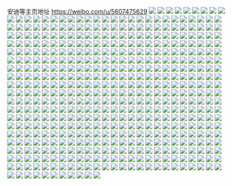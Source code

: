 安迪等主页地址 https://weibo.com/u/5607475629 
![](https://wx4.sinaimg.cn/mw2000/0067uozjgy1h81ffljjszj31o0280u0y.jpg) 
![](https://wx4.sinaimg.cn/mw2000/0067uozjgy1h81ffu89obj31o0280kjm.jpg) 
![](https://wx4.sinaimg.cn/mw2000/0067uozjgy1h81fhkomurj31o0280u0x.jpg) 
![](https://wx4.sinaimg.cn/mw2000/0067uozjgy1h80athyjvpj31o0280kjl.jpg) 
![](https://wx4.sinaimg.cn/mw2000/0067uozjgy1h80atatyu5j31qm1azhdt.jpg) 
![](https://wx4.sinaimg.cn/mw2000/0067uozjly1h7zoxd00t9j30u0140guh.jpg) 
![](https://wx4.sinaimg.cn/mw2000/0067uozjly1h7zoxcc0ssj30u0140wnr.jpg) 
![](https://wx4.sinaimg.cn/mw2000/0067uozjgy1h7y3lvgth1j31o0280u0x.jpg) 
![](https://wx4.sinaimg.cn/mw2000/0067uozjgy1h7y3lxw1u3j32c0340u0x.jpg) 
![](https://wx4.sinaimg.cn/mw2000/0067uozjgy1h7vl5qtuh4j30u0140q97.jpg) 
![](https://wx4.sinaimg.cn/mw2000/0067uozjgy1h7vl5r4ct1j30u0140wiq.jpg) 
![](https://wx4.sinaimg.cn/mw2000/0067uozjgy1h7vl5qfjqmj30u0140qa9.jpg) 
![](https://wx4.sinaimg.cn/mw2000/0067uozjgy1h7vl5rl56jj30u0140tnh.jpg) 
![](https://wx4.sinaimg.cn/mw2000/0067uozjgy1h7vl5rz5lcj30u019043v.jpg) 
![](https://wx4.sinaimg.cn/mw2000/0067uozjgy1h7vl5sbpr2j30u0140q9j.jpg) 
![](https://wx4.sinaimg.cn/mw2000/0067uozjgy1h7uiscfddzj323f35rx6p.jpg) 
![](https://wx4.sinaimg.cn/mw2000/0067uozjgy1h7uisa6ye3j336c248u0y.jpg) 
![](https://wx4.sinaimg.cn/mw2000/0067uozjgy1h7tcb8hcn6j316o1kxu03.jpg) 
![](https://wx4.sinaimg.cn/mw2000/0067uozjgy1h7tcb9rarfj316g1kw7vy.jpg) 
![](https://wx4.sinaimg.cn/mw2000/0067uozjgy1h75oq8o9uuj32c0340qv6.jpg) 
![](https://wx4.sinaimg.cn/mw2000/0067uozjly1h6voiy9uvzj31o02807wi.jpg) 
![](https://wx4.sinaimg.cn/mw2000/0067uozjly1h6voiz72cvj31r02c0hdt.jpg) 
![](https://wx4.sinaimg.cn/mw2000/0067uozjgy1h6foatgpnfj31400u0tgb.jpg) 
![](https://wx4.sinaimg.cn/mw2000/0067uozjgy1h6foaqzcg5j30u0140ah1.jpg) 
![](https://wx4.sinaimg.cn/mw2000/0067uozjgy1h6foasnj41j31400u0djo.jpg) 
![](https://wx4.sinaimg.cn/mw2000/0067uozjgy1h6foayhpk1j30u0140agw.jpg) 
![](https://wx4.sinaimg.cn/mw2000/0067uozjgy1h6foas70iij31400u0dtr.jpg) 
![](https://wx4.sinaimg.cn/mw2000/0067uozjgy1h6foau3a5qj31400u0k0l.jpg) 
![](https://wx4.sinaimg.cn/mw2000/0067uozjgy1h6foauqcgwj30u0140tby.jpg) 
![](https://wx4.sinaimg.cn/mw2000/0067uozjgy1h6foavcvrpj30u0145dlm.jpg) 
![](https://wx4.sinaimg.cn/mw2000/0067uozjgy1h6c9eak05pj33402c0u0x.jpg) 
![](https://wx4.sinaimg.cn/mw2000/0067uozjgy1h6c9ee7bbdj32b53404qp.jpg) 
![](https://wx4.sinaimg.cn/mw2000/0067uozjgy1h66camvghyj32c033z1kz.jpg) 
![](https://wx4.sinaimg.cn/mw2000/0067uozjgy1h5x5uysygij31o0280kjl.jpg) 
![](https://wx4.sinaimg.cn/mw2000/0067uozjgy1h5wb8lygsyj32c0340kjl.jpg) 
![](https://wx4.sinaimg.cn/mw2000/0067uozjgy1h5wb8kxdmlj33402c01ky.jpg) 
![](https://wx4.sinaimg.cn/mw2000/0067uozjgy1h5n02as3oij31o02801ky.jpg) 
![](https://wx4.sinaimg.cn/mw2000/0067uozjgy1h5n04rrq1jj32yo280x6r.jpg) 
![](https://wx4.sinaimg.cn/mw2000/0067uozjgy1h5n02cml6dj31o0280x6p.jpg) 
![](https://wx4.sinaimg.cn/mw2000/0067uozjgy1h5n02f1xszj33402c0hdv.jpg) 
![](https://wx4.sinaimg.cn/mw2000/0067uozjgy1h4drq7wdedj30zg1bagrv.jpg) 
![](https://wx4.sinaimg.cn/mw2000/0067uozjgy1h4drqcg6qvj31o0280x6p.jpg) 
![](https://wx4.sinaimg.cn/mw2000/0067uozjgy1h4drq726ahj32c0340kjl.jpg) 
![](https://wx4.sinaimg.cn/mw2000/0067uozjgy1h45n8xw5j7j31mf280u0x.jpg) 
![](https://wx4.sinaimg.cn/mw2000/0067uozjgy1h45n8uy1cfj32c033ynpf.jpg) 
![](https://wx4.sinaimg.cn/mw2000/0067uozjgy1h3luelreqij316n1kwb29.jpg) 
![](https://wx4.sinaimg.cn/mw2000/0067uozjgy1h3g913vzxtj31kw16oki1.jpg) 
![](https://wx4.sinaimg.cn/mw2000/0067uozjgy1h3g91523zbj316o1kw4qp.jpg) 
![](https://wx4.sinaimg.cn/mw2000/0067uozjgy1h30tuqm7t2j30sg1kdx5b.jpg) 
![](https://wx4.sinaimg.cn/mw2000/0067uozjgy1h30tv35nplj32c0340e83.jpg) 
![](https://wx4.sinaimg.cn/mw2000/0067uozjgy1h2z0znrpj3j33402c0npd.jpg) 
![](https://wx4.sinaimg.cn/mw2000/0067uozjgy1h2z0zkqtwjj33402c0kjl.jpg) 
![](https://wx4.sinaimg.cn/mw2000/0067uozjgy1h2xn0wezccj32c033yb2b.jpg) 
![](https://wx4.sinaimg.cn/mw2000/0067uozjgy1h2xn1xmiy2j31kw17dqv5.jpg) 
![](https://wx4.sinaimg.cn/mw2000/0067uozjgy1h2xn1lz959j32802yo4qr.jpg) 
![](https://wx4.sinaimg.cn/mw2000/0067uozjgy1h2wgimg4z4j33402cxhdu.jpg) 
![](https://wx4.sinaimg.cn/mw2000/0067uozjgy1h2wgijppxaj33402c01ky.jpg) 
![](https://wx4.sinaimg.cn/mw2000/0067uozjgy1h2wgiocy3mj32c02wu4qr.jpg) 
![](https://wx4.sinaimg.cn/mw2000/0067uozjgy1h2vcfti0xyj33402c07wi.jpg) 
![](https://wx4.sinaimg.cn/mw2000/0067uozjgy1h2kth48tgyj31531kv7pt.jpg) 
![](https://wx4.sinaimg.cn/mw2000/0067uozjgy1h2krm5emi4j32yo29su0y.jpg) 
![](https://wx4.sinaimg.cn/mw2000/0067uozjgy1h2krm16dqfj33402c0npe.jpg) 
![](https://wx4.sinaimg.cn/mw2000/0067uozjly1h1xow9pba3j32802ypx6q.jpg) 
![](https://wx4.sinaimg.cn/mw2000/0067uozjly1h1xowb9ld6j32c0340kjm.jpg) 
![](https://wx4.sinaimg.cn/mw2000/0067uozjly1h1xoweg0caj32802tib2a.jpg) 
![](https://wx4.sinaimg.cn/mw2000/0067uozjgy1h1wphf5ry4j328030rkjn.jpg) 
![](https://wx4.sinaimg.cn/mw2000/0067uozjgy1h1wphk2gzpj32c03404qr.jpg) 
![](https://wx4.sinaimg.cn/mw2000/0067uozjgy1h1wph9qj72j32802yohdv.jpg) 
![](https://wx4.sinaimg.cn/mw2000/0067uozjgy1h1ooxfbtdvj32802yob2b.jpg) 
![](https://wx4.sinaimg.cn/mw2000/0067uozjgy1h1pfhp9zhqj327a2yoe83.jpg) 
![](https://wx4.sinaimg.cn/mw2000/0067uozjgy1h1gvrca5anj32c033zx6p.jpg) 
![](https://wx4.sinaimg.cn/mw2000/0067uozjgy1h1f497vg41j31o02807wi.jpg) 
![](https://wx4.sinaimg.cn/mw2000/0067uozjgy1h1f499yr7vj32802yohdv.jpg) 
![](https://wx4.sinaimg.cn/mw2000/0067uozjgy1h0h51uaqn4j32802ype83.jpg) 
![](https://wx4.sinaimg.cn/mw2000/0067uozjgy1h0h51xherqj32802yonpe.jpg) 
![](https://wx4.sinaimg.cn/mw2000/0067uozjly1gzmj72u38kj326t2you0y.jpg) 
![](https://wx4.sinaimg.cn/mw2000/0067uozjgy1gzh184ohz7j32802yo7wk.jpg) 
![](https://wx4.sinaimg.cn/mw2000/0067uozjgy1gzh18pokd6j32yo1o0u0x.jpg) 
![](https://wx4.sinaimg.cn/mw2000/0067uozjgy1gzh18nli64j32802yob2c.jpg) 
![](https://wx4.sinaimg.cn/mw2000/0067uozjgy1gzdfitz1zvj32802yoqv7.jpg) 
![](https://wx4.sinaimg.cn/mw2000/0067uozjgy1gzdfizw504j32802ypkjm.jpg) 
![](https://wx4.sinaimg.cn/mw2000/0067uozjgy1gzce24zf0nj32c03401kz.jpg) 
![](https://wx4.sinaimg.cn/mw2000/0067uozjgy1gzce2j0swwj32c0340kjl.jpg) 
![](https://wx4.sinaimg.cn/mw2000/0067uozjgy1gzc7e5ous6j32802zf7wj.jpg) 
![](https://wx4.sinaimg.cn/mw2000/0067uozjgy1gza5m7hnn2j32802yoe83.jpg) 
![](https://wx4.sinaimg.cn/mw2000/0067uozjgy1gza5lsk6u9j32802yokjm.jpg) 
![](https://wx4.sinaimg.cn/mw2000/0067uozjgy1gyzqbrn45cj31o0280qv5.jpg) 
![](https://wx4.sinaimg.cn/mw2000/0067uozjgy1gyzqbqhj1tj33402c0e82.jpg) 
![](https://wx4.sinaimg.cn/mw2000/0067uozjgy1gyzqcwj8jxj32c0340kjn.jpg) 
![](https://wx4.sinaimg.cn/mw2000/0067uozjgy1gyzqbp55p2j33402c0u0y.jpg) 
![](https://wx4.sinaimg.cn/mw2000/0067uozjgy1gyzqebl855j32c0340b2a.jpg) 
![](https://wx4.sinaimg.cn/mw2000/0067uozjgy1gyzqe9y0wyj32c0340b2a.jpg) 
![](https://wx4.sinaimg.cn/mw2000/0067uozjgy1gyymvqthk2j31o028bhdt.jpg) 
![](https://wx4.sinaimg.cn/mw2000/0067uozjgy1gyymvs66kzj32c0340u0y.jpg) 
![](https://wx4.sinaimg.cn/mw2000/0067uozjgy1gyqc2xaeqlj32802yo4qr.jpg) 
![](https://wx4.sinaimg.cn/mw2000/0067uozjgy1gyqc2yte9rj32802yo4qr.jpg) 
![](https://wx4.sinaimg.cn/mw2000/0067uozjgy1gyeo9z0w3sj31o02804qq.jpg) 
![](https://wx4.sinaimg.cn/mw2000/0067uozjgy1gyeo9xeeikj31o02804qq.jpg) 
![](https://wx4.sinaimg.cn/mw2000/0067uozjgy1gyeoa0yey8j31o0281b2a.jpg) 
![](https://wx4.sinaimg.cn/mw2000/0067uozjgy1gy14ra1e74j32c0340npd.jpg) 
![](https://wx4.sinaimg.cn/mw2000/0067uozjgy1gxq6co8xsfj33402c07wi.jpg) 
![](https://wx4.sinaimg.cn/mw2000/0067uozjgy1gxq6cqdsk9j32802w7kjn.jpg) 
![](https://wx4.sinaimg.cn/mw2000/0067uozjgy1gxq6cre232j33402c0b2a.jpg) 
![](https://wx4.sinaimg.cn/mw2000/0067uozjgy1gx4mzuvurkj30v90pnq57.jpg) 
![](https://wx4.sinaimg.cn/mw2000/0067uozjgy1gwsnt0dp9gj32802yokjn.jpg) 
![](https://wx4.sinaimg.cn/mw2000/0067uozjgy1gwsnt2tyqnj32803034qs.jpg) 
![](https://wx4.sinaimg.cn/mw2000/0067uozjgy1gwsnt55pcgj32802yokjn.jpg) 
![](https://wx4.sinaimg.cn/mw2000/0067uozjgy1gwrl3usxrcj33402c0b2c.jpg) 
![](https://wx4.sinaimg.cn/mw2000/0067uozjgy1gwrl3wsmquj33402c0x6p.jpg) 
![](https://wx4.sinaimg.cn/mw2000/0067uozjgy1gwrl3rspa6j33402c0e84.jpg) 
![](https://wx4.sinaimg.cn/mw2000/0067uozjgy1gwqias3765j334022okjm.jpg) 
![](https://wx4.sinaimg.cn/mw2000/0067uozjgy1gwqiawtip1j334022ox6p.jpg) 
![](https://wx4.sinaimg.cn/mw2000/0067uozjgy1gwqib1age3j334022ou0x.jpg) 
![](https://wx4.sinaimg.cn/mw2000/0067uozjgy1gwqib7ipumj3216340b2a.jpg) 
![](https://wx4.sinaimg.cn/mw2000/0067uozjgy1gvjp6cy9fuj63402c0kjl02.jpg) 
![](https://wx4.sinaimg.cn/mw2000/0067uozjgy1gvjllo60r9j61o0287qv502.jpg) 
![](https://wx4.sinaimg.cn/mw2000/0067uozjgy1gvjllpjiajj60xc230njz02.jpg) 
![](https://wx4.sinaimg.cn/mw2000/0067uozjgy1gvjllqyc7kj61o0280npd02.jpg) 
![](https://wx4.sinaimg.cn/mw2000/0067uozjgy1gvjlls1q4fj61o02807wh02.jpg) 
![](https://wx4.sinaimg.cn/mw2000/0067uozjly1gvinw5y3inj62c034ee8302.jpg) 
![](https://wx4.sinaimg.cn/mw2000/0067uozjly1gvinw3dieoj62c0340kjn02.jpg) 
![](https://wx4.sinaimg.cn/mw2000/0067uozjly1gvinw92kvjj62aw340b2b02.jpg) 
![](https://wx4.sinaimg.cn/mw2000/0067uozjgy1gv52evxqcrj63402c0kjl02.jpg) 
![](https://wx4.sinaimg.cn/mw2000/0067uozjly1gv2d738ripj63402c0b2c02.jpg) 
![](https://wx4.sinaimg.cn/mw2000/0067uozjly1gv2d6uv4mqj61s02dcnpd02.jpg) 
![](https://wx4.sinaimg.cn/mw2000/0067uozjly1gv1bqkdrm0j63402c0b2a02.jpg) 
![](https://wx4.sinaimg.cn/mw2000/0067uozjly1gv1bqggkjpj63402c0qv502.jpg) 
![](https://wx4.sinaimg.cn/mw2000/0067uozjgy1gul34l4luqj62qn2801kz02.jpg) 
![](https://wx4.sinaimg.cn/mw2000/0067uozjgy1gul34p6t9bj63402c01kz02.jpg) 
![](https://wx4.sinaimg.cn/mw2000/0067uozjgy1gul34ibrmej62802you0z02.jpg) 
![](https://wx4.sinaimg.cn/mw2000/0067uozjgy1gul34rgz4pj63402c0npd02.jpg) 
![](https://wx4.sinaimg.cn/mw2000/0067uozjgy1gul34urn3rj62802yox6r02.jpg) 
![](https://wx4.sinaimg.cn/mw2000/0067uozjgy1gul34wquo9j63402c01ky02.jpg) 
![](https://wx4.sinaimg.cn/mw2000/0067uozjgy1gtc730ch4dj32802yohdv.jpg) 
![](https://wx4.sinaimg.cn/mw2000/0067uozjgy1gt8fq42b1yj30yi22okjl.jpg) 
![](https://wx4.sinaimg.cn/mw2000/0067uozjgy1gt8fq89k4tj30yi22okhu.jpg) 
![](https://wx4.sinaimg.cn/mw2000/0067uozjly1gsecl82qy9j32yo2804qr.jpg) 
![](https://wx4.sinaimg.cn/mw2000/0067uozjly1gseclanerkj33402c0qsl.jpg) 
![](https://wx4.sinaimg.cn/mw2000/0067uozjly1gsecljmpv6j32802yox6r.jpg) 
![](https://wx4.sinaimg.cn/mw2000/0067uozjly1gseclqm2nyj32yo29cqv7.jpg) 
![](https://wx4.sinaimg.cn/mw2000/0067uozjly1gsd97alhgij32802yox6q.jpg) 
![](https://wx4.sinaimg.cn/mw2000/0067uozjly1gsd97lh3kuj32802yox6q.jpg) 
![](https://wx4.sinaimg.cn/mw2000/0067uozjly1gsd975x549j32802yokjm.jpg) 
![](https://wx4.sinaimg.cn/mw2000/0067uozjly1gsd97xkym5j33402c0hdu.jpg) 
![](https://wx4.sinaimg.cn/mw2000/0067uozjly1gsd983kqgpj30dw0e3mx1.jpg) 
![](https://wx4.sinaimg.cn/mw2000/0067uozjly1gsd9825vw3j33402c0kjm.jpg) 
![](https://wx4.sinaimg.cn/mw2000/0067uozjly1gscyo7ohf4j32c0340hdv.jpg) 
![](https://wx4.sinaimg.cn/mw2000/0067uozjly1gscyob7us6j32c0340hdt.jpg) 
![](https://wx4.sinaimg.cn/mw2000/0067uozjly1gscyod4fxij30ty1407ch.jpg) 
![](https://wx4.sinaimg.cn/mw2000/0067uozjly1gsc2g4n654j32yo28kqv7.jpg) 
![](https://wx4.sinaimg.cn/mw2000/0067uozjly1gsc2fitf0jj32c02kc4qr.jpg) 
![](https://wx4.sinaimg.cn/mw2000/0067uozjly1gsc2f2taaoj33402c0npf.jpg) 
![](https://wx4.sinaimg.cn/mw2000/0067uozjly1gsc2gwdxn2j32yo280u0z.jpg) 
![](https://wx4.sinaimg.cn/mw2000/0067uozjgy1gs3qjdmkcij33402c0e81.jpg) 
![](https://wx4.sinaimg.cn/mw2000/0067uozjgy1gs3qj4lbbkj32802yohdu.jpg) 
![](https://wx4.sinaimg.cn/mw2000/0067uozjgy1gs3qjigvmtj33402c0k8e.jpg) 
![](https://wx4.sinaimg.cn/mw2000/0067uozjgy1grx2sxqw6vj32yo280qv6.jpg) 
![](https://wx4.sinaimg.cn/mw2000/0067uozjgy1grnoul1x83j32c03401ky.jpg) 
![](https://wx4.sinaimg.cn/mw2000/0067uozjgy1grnoui8vtaj33402c0hdt.jpg) 
![](https://wx4.sinaimg.cn/mw2000/0067uozjgy1gr7k4u6pz0j33402c0e83.jpg) 
![](https://wx4.sinaimg.cn/mw2000/0067uozjly1gr0rlqwjl2j3280326hdv.jpg) 
![](https://wx4.sinaimg.cn/mw2000/0067uozjly1gr0rm3qrw6j32803061l0.jpg) 
![](https://wx4.sinaimg.cn/mw2000/0067uozjly1gr0rm8s6qsj33402c07wh.jpg) 
![](https://wx4.sinaimg.cn/mw2000/0067uozjly1gr0rkzo8qjj33402c07wh.jpg) 
![](https://wx4.sinaimg.cn/mw2000/0067uozjly1gr0rmiuo5tj33402eunpf.jpg) 
![](https://wx4.sinaimg.cn/mw2000/0067uozjly1gr0rmqvjtkj633z29jnpe02.jpg) 
![](https://wx4.sinaimg.cn/mw2000/0067uozjly1gqyhavlfggj32802yox6q.jpg) 
![](https://wx4.sinaimg.cn/mw2000/0067uozjly1gqyhb67xm2j32802yokjn.jpg) 
![](https://wx4.sinaimg.cn/mw2000/0067uozjly1gqyhbfq9l9j32802zm7wj.jpg) 
![](https://wx4.sinaimg.cn/mw2000/0067uozjgy1gqb7uq5pcoj33402c04qp.jpg) 
![](https://wx4.sinaimg.cn/mw2000/0067uozjgy1gqb7usfx9gj33402c04qp.jpg) 
![](https://wx4.sinaimg.cn/mw2000/0067uozjgy1gqb7uuxz4hj33402c0x6p.jpg) 
![](https://wx4.sinaimg.cn/mw2000/0067uozjgy1gqb7v0powtj33402c07wi.jpg) 
![](https://wx4.sinaimg.cn/mw2000/0067uozjgy1gqb7uxznirj32802yonpe.jpg) 
![](https://wx4.sinaimg.cn/mw2000/0067uozjgy1gqb7v4aadaj33402c0e81.jpg) 
![](https://wx4.sinaimg.cn/mw2000/0067uozjgy1gqacg2045cj32802yob2b.jpg) 
![](https://wx4.sinaimg.cn/mw2000/0067uozjgy1gqacg5lt6ej32802yoqv6.jpg) 
![](https://wx4.sinaimg.cn/mw2000/0067uozjly1gq6o9sbsh3j30u013a1kx.jpg) 
![](https://wx4.sinaimg.cn/mw2000/0067uozjly1gq6j5l5v73j30u0145wrb.jpg) 
![](https://wx4.sinaimg.cn/mw2000/0067uozjly1gq6j5ks4g3j31400u0an2.jpg) 
![](https://wx4.sinaimg.cn/mw2000/0067uozjgy1gq4a3jdhy2j32c0340npf.jpg) 
![](https://wx4.sinaimg.cn/mw2000/0067uozjgy1gq4a3bouaaj334022ob2a.jpg) 
![](https://wx4.sinaimg.cn/mw2000/0067uozjgy1gq4a3f21p9j334022oqv6.jpg) 
![](https://wx4.sinaimg.cn/mw2000/0067uozjgy1gq4a3qu11bj32af3401kz.jpg) 
![](https://wx4.sinaimg.cn/mw2000/0067uozjgy1gpv40rlfnxj33402c0u0x.jpg) 
![](https://wx4.sinaimg.cn/mw2000/0067uozjgy1gpf0ktsfz5j32bk3401kz.jpg) 
![](https://wx4.sinaimg.cn/mw2000/0067uozjly1gp6x5ske0oj33402c0kjn.jpg) 
![](https://wx4.sinaimg.cn/mw2000/0067uozjgy1gp14k8caw8j32c0340e84.jpg) 
![](https://wx4.sinaimg.cn/mw2000/0067uozjgy1gp14kyutzxj33402c0npd.jpg) 
![](https://wx4.sinaimg.cn/mw2000/0067uozjgy1gp14kalc35j30u01hc7ey.jpg) 
![](https://wx4.sinaimg.cn/mw2000/0067uozjgy1gp14kqlkohj32c03401l0.jpg) 
![](https://wx4.sinaimg.cn/mw2000/0067uozjgy1gp01fr2mpwj31o0280u0x.jpg) 
![](https://wx4.sinaimg.cn/mw2000/0067uozjgy1gp01fcu2u2j33402c01kx.jpg) 
![](https://wx4.sinaimg.cn/mw2000/0067uozjgy1gp01gdup25j32802you0z.jpg) 
![](https://wx4.sinaimg.cn/mw2000/0067uozjgy1gp01gwnykcj32801o0qv7.jpg) 
![](https://wx4.sinaimg.cn/mw2000/0067uozjgy1gp01i3cmgij33402c0azm.jpg) 
![](https://wx4.sinaimg.cn/mw2000/0067uozjgy1gp01hut0i4j32bq340qv7.jpg) 
![](https://wx4.sinaimg.cn/mw2000/0067uozjgy1gojldqpvynj32ds1sce81.jpg) 
![](https://wx4.sinaimg.cn/mw2000/0067uozjly1go16ih656yj31o028fb2b.jpg) 
![](https://wx4.sinaimg.cn/mw2000/0067uozjly1go16i8zmgjj31o028bu0y.jpg) 
![](https://wx4.sinaimg.cn/mw2000/0067uozjgy1gnyzlrpzfmj31o0280e82.jpg) 
![](https://wx4.sinaimg.cn/mw2000/0067uozjgy1gnyzlpud1hj32qv2c0qv5.jpg) 
![](https://wx4.sinaimg.cn/mw2000/0067uozjgy1gnyzlti0bgj31o0280hdu.jpg) 
![](https://wx4.sinaimg.cn/mw2000/0067uozjly1gnxwf7q1e0j33402c07wi.jpg) 
![](https://wx4.sinaimg.cn/mw2000/0067uozjly1gnxwf4bn82j33402c0npf.jpg) 
![](https://wx4.sinaimg.cn/mw2000/0067uozjly1gnxwf9kb1fj31401hk1kx.jpg) 
![](https://wx4.sinaimg.cn/mw2000/0067uozjly1gnxwf0aic4j32801o0qv6.jpg) 
![](https://wx4.sinaimg.cn/mw2000/0067uozjly1gncvoqenmyj31o026ynpe.jpg) 
![](https://wx4.sinaimg.cn/mw2000/0067uozjly1gncvowm8nlj31o02807wi.jpg) 
![](https://wx4.sinaimg.cn/mw2000/0067uozjly1gncvoz815wj33402c0b29.jpg) 
![](https://wx4.sinaimg.cn/mw2000/0067uozjly1gncvp1nbcsj33402c0e5t.jpg) 
![](https://wx4.sinaimg.cn/mw2000/0067uozjly1gncvp4ql70j33402c07wh.jpg) 
![](https://wx4.sinaimg.cn/mw2000/0067uozjly1gncvokxrnrj31o0280npe.jpg) 
![](https://wx4.sinaimg.cn/mw2000/0067uozjgy1gn1maokx02j31o0280kjl.jpg) 
![](https://wx4.sinaimg.cn/mw2000/0067uozjgy1gn1maoy97kj30ku0ktjt7.jpg) 
![](https://wx4.sinaimg.cn/mw2000/0067uozjgy1gn1mamv288j31o0280b2a.jpg) 
![](https://wx4.sinaimg.cn/mw2000/0067uozjly1gms19zicawj322o3404qr.jpg) 
![](https://wx4.sinaimg.cn/mw2000/0067uozjly1gms19ah1jxj322o340u0y.jpg) 
![](https://wx4.sinaimg.cn/mw2000/0067uozjly1gms1ajrfeej334022oe83.jpg) 
![](https://wx4.sinaimg.cn/mw2000/0067uozjly1gms1b0ozg4j322o340kjm.jpg) 
![](https://wx4.sinaimg.cn/mw2000/0067uozjly1gms1bhjqwej322o34ku0y.jpg) 
![](https://wx4.sinaimg.cn/mw2000/0067uozjly1gms1bqtdqnj334022ob2a.jpg) 
![](https://wx4.sinaimg.cn/mw2000/0067uozjly1gmhxqy7jzqj32y127jx6q.jpg) 
![](https://wx4.sinaimg.cn/mw2000/0067uozjly1gmhxqwmsndj30j60j6abr.jpg) 
![](https://wx4.sinaimg.cn/mw2000/0067uozjgy1gm8ehdivwaj31o02811ky.jpg) 
![](https://wx4.sinaimg.cn/mw2000/0067uozjly1glzexj21imj31o02807wi.jpg) 
![](https://wx4.sinaimg.cn/mw2000/0067uozjly1glzexpwga1j31o02871kz.jpg) 
![](https://wx4.sinaimg.cn/mw2000/0067uozjly1gluc4lgpl5j33402c0hdt.jpg) 
![](https://wx4.sinaimg.cn/mw2000/0067uozjly1gluc8ufmppj32c0340e81.jpg) 
![](https://wx4.sinaimg.cn/mw2000/0067uozjly1gluc8ne18pj33402c0tr0.jpg) 
![](https://wx4.sinaimg.cn/mw2000/0067uozjgy1gkxat1au2dj32801o0e81.jpg) 
![](https://wx4.sinaimg.cn/mw2000/0067uozjgy1gkxb8z4ykfj32c0340u0y.jpg) 
![](https://wx4.sinaimg.cn/mw2000/0067uozjly1gkpy75wygnj31411hcwpq.jpg) 
![](https://wx4.sinaimg.cn/mw2000/0067uozjly1gkpy789z6xj32c0340kjl.jpg) 
![](https://wx4.sinaimg.cn/mw2000/0067uozjly1gkpy74kv8ej33402c01kx.jpg) 
![](https://wx4.sinaimg.cn/mw2000/0067uozjly1gkpy7bouhkj32801o04qq.jpg) 
![](https://wx4.sinaimg.cn/mw2000/0067uozjly1gkpy7fieyej32c02my4qr.jpg) 
![](https://wx4.sinaimg.cn/mw2000/0067uozjly1gkpy7o684uj32c03464qr.jpg) 
![](https://wx4.sinaimg.cn/mw2000/0067uozjly1gkpy7jlyjqj33402c0u0x.jpg) 
![](https://wx4.sinaimg.cn/mw2000/0067uozjgy1gko1264w52j32801lehdt.jpg) 
![](https://wx4.sinaimg.cn/mw2000/0067uozjgy1gko127ir2lj32c034e1kz.jpg) 
![](https://wx4.sinaimg.cn/mw2000/0067uozjly1gkhstd8h9jj33402c04qp.jpg) 
![](https://wx4.sinaimg.cn/mw2000/0067uozjly1gkhstbsoj1j33402gmnpe.jpg) 
![](https://wx4.sinaimg.cn/mw2000/0067uozjly1gkhstfax9kj33402c07wh.jpg) 
![](https://wx4.sinaimg.cn/mw2000/0067uozjly1gkhst9w7efj33402c0npe.jpg) 
![](https://wx4.sinaimg.cn/mw2000/0067uozjly1gk8shimgpgj31sc2dynpe.jpg) 
![](https://wx4.sinaimg.cn/mw2000/0067uozjly1gjh0oo87laj31o0288npe.jpg) 
![](https://wx4.sinaimg.cn/mw2000/0067uozjly1gjh0otec8rj31o028gqv6.jpg) 
![](https://wx4.sinaimg.cn/mw2000/0067uozjly1gjcgqaxgwmj31o0280b2a.jpg) 
![](https://wx4.sinaimg.cn/mw2000/0067uozjly1gjcgpzyzoij30rs1jkk6k.jpg) 
![](https://wx4.sinaimg.cn/mw2000/0067uozjly1gj48vpv33lj33402c0npe.jpg) 
![](https://wx4.sinaimg.cn/mw2000/0067uozjly1gj48vr6k68j32801o07wi.jpg) 
![](https://wx4.sinaimg.cn/mw2000/0067uozjly1gj48vtm1muj33402c11l0.jpg) 
![](https://wx4.sinaimg.cn/mw2000/0067uozjly1gip6qekp89j31o0280b2a.jpg) 
![](https://wx4.sinaimg.cn/mw2000/0067uozjly1gip6qb5faej313u0tue81.jpg) 
![](https://wx4.sinaimg.cn/mw2000/0067uozjly1gip6qkp63gj32bj30kqv6.jpg) 
![](https://wx4.sinaimg.cn/mw2000/0067uozjly1gio7m1tkt5j32b5340kjn.jpg) 
![](https://wx4.sinaimg.cn/mw2000/0067uozjly1gio7m4waefj31o0280npe.jpg) 
![](https://wx4.sinaimg.cn/mw2000/0067uozjly1gi95mhim3vj32801os4qq.jpg) 
![](https://wx4.sinaimg.cn/mw2000/0067uozjly1gi3ssegk47j31400u0tfn.jpg) 
![](https://wx4.sinaimg.cn/mw2000/0067uozjly1gi3ssetxrvj31400u0q8u.jpg) 
![](https://wx4.sinaimg.cn/mw2000/0067uozjgy1ghhqubrnjpj31400u0n4p.jpg) 
![](https://wx4.sinaimg.cn/mw2000/0067uozjgy1ghhquc7p92j31400u0k1r.jpg) 
![](https://wx4.sinaimg.cn/mw2000/0067uozjgy1ghduluxgcnj30rs2741kx.jpg) 
![](https://wx4.sinaimg.cn/mw2000/0067uozjgy1ghduk1shoqj30rs1qr1kx.jpg) 
![](https://wx4.sinaimg.cn/mw2000/0067uozjly1ghafztp9fdj31400u0k41.jpg) 
![](https://wx4.sinaimg.cn/mw2000/0067uozjly1ghafzdf0x3j313u0u04as.jpg) 
![](https://wx4.sinaimg.cn/mw2000/0067uozjly1ggxp0pw61hj30u0140k5q.jpg) 
![](https://wx4.sinaimg.cn/mw2000/0067uozjly1ggxp0nm5lfj30u014045i.jpg) 
![](https://wx4.sinaimg.cn/mw2000/0067uozjly1ggxp0s8mtrj31400u0toc.jpg) 
![](https://wx4.sinaimg.cn/mw2000/0067uozjly1ggwg8dmjycj30u0140gul.jpg) 
![](https://wx4.sinaimg.cn/mw2000/0067uozjly1ggwg8d4eaqj30u0140thu.jpg) 
![](https://wx4.sinaimg.cn/mw2000/0067uozjgy1gfzc8dugp4j31o025gu0x.jpg) 
![](https://wx4.sinaimg.cn/mw2000/0067uozjgy1gfyzki2ghyj33402c0u0y.jpg) 
![](https://wx4.sinaimg.cn/mw2000/0067uozjgy1gfyzkje5zxj32tt1ninpe.jpg) 
![](https://wx4.sinaimg.cn/mw2000/0067uozjgy1gfyzkkcl8hj32c02c04qp.jpg) 
![](https://wx4.sinaimg.cn/mw2000/0067uozjgy1gfyzkltn22j32c03401ky.jpg) 
![](https://wx4.sinaimg.cn/mw2000/0067uozjly1gfk3cwi3amj30u0141aj1.jpg) 
![](https://wx4.sinaimg.cn/mw2000/0067uozjly1gfj4u5bw7uj31m723ynpd.jpg) 
![](https://wx4.sinaimg.cn/mw2000/0067uozjly1gfizj0wxvyj30u014dag0.jpg) 
![](https://wx4.sinaimg.cn/mw2000/0067uozjly1gf7jncfndxj32yo2807wk.jpg) 
![](https://wx4.sinaimg.cn/mw2000/0067uozjly1gez5noejtyj31o02807wj.jpg) 
![](https://wx4.sinaimg.cn/mw2000/0067uozjly1gez5nm2bo4j32c034eb2b.jpg) 
![](https://wx4.sinaimg.cn/mw2000/0067uozjly1gez5npbzaoj316o1ku4qp.jpg) 
![](https://wx4.sinaimg.cn/mw2000/0067uozjly1gez5nrjdskj31o0280b2a.jpg) 
![](https://wx4.sinaimg.cn/mw2000/0067uozjly1gey1syl6ugj32801o0hdu.jpg) 
![](https://wx4.sinaimg.cn/mw2000/0067uozjly1genv7szvwzj31o0280kjl.jpg) 
![](https://wx4.sinaimg.cn/mw2000/0067uozjly1geatxniq6sj32aw340hdu.jpg) 
![](https://wx4.sinaimg.cn/mw2000/0067uozjly1geav001fz4j33402c0u0y.jpg) 
![](https://wx4.sinaimg.cn/mw2000/0067uozjgy1ge8prhetfuj31o0280npe.jpg) 
![](https://wx4.sinaimg.cn/mw2000/0067uozjgy1ge8ppmeedtj31o0288kjm.jpg) 
![](https://wx4.sinaimg.cn/mw2000/0067uozjgy1ge8ppprf4cj32c0340hdu.jpg) 
![](https://wx4.sinaimg.cn/mw2000/0067uozjgy1ge8pps9svjj31o02801ky.jpg) 
![](https://wx4.sinaimg.cn/mw2000/0067uozjly1ge3v8btyhgj33402c0qva.jpg) 
![](https://wx4.sinaimg.cn/mw2000/0067uozjly1gdzemdnyy4j33402c0e83.jpg) 
![](https://wx4.sinaimg.cn/mw2000/0067uozjly1gdvw8m7lxxj33402c0qv7.jpg) 
![](https://wx4.sinaimg.cn/mw2000/0067uozjly1gdvw8p3uakj32c0340npf.jpg) 
![](https://wx4.sinaimg.cn/mw2000/0067uozjly1gdmih0fks1j32c0340e83.jpg) 
![](https://wx4.sinaimg.cn/mw2000/0067uozjly1gdmihg5broj32c036uu10.jpg) 
![](https://wx4.sinaimg.cn/mw2000/0067uozjly1gdjo9k4g3nj30u01sx1kx.jpg) 
![](https://wx4.sinaimg.cn/mw2000/0067uozjly1gdjo8ae0boj30u01as7ow.jpg) 
![](https://wx4.sinaimg.cn/mw2000/0067uozjly1gdjojcwyvij30u01sxnm8.jpg) 
![](https://wx4.sinaimg.cn/mw2000/0067uozjly1gdk6hrm1oij30u01sxdxs.jpg) 
![](https://wx4.sinaimg.cn/mw2000/0067uozjly1gdjohg7v83j30u01sxnng.jpg) 
![](https://wx4.sinaimg.cn/mw2000/0067uozjly1gdjojbpg4pj30u01sx7tl.jpg) 
![](https://wx4.sinaimg.cn/mw2000/0067uozjly1gdjokac3wjj30u01sxke0.jpg) 
![](https://wx4.sinaimg.cn/mw2000/0067uozjly1gdfpi1z7fnj32yo2821l0.jpg) 
![](https://wx4.sinaimg.cn/mw2000/0067uozjly1gdfpi355c3j31kn1eb7wh.jpg) 
![](https://wx4.sinaimg.cn/mw2000/0067uozjly1gdfpi437fpj33402c0kjl.jpg) 
![](https://wx4.sinaimg.cn/mw2000/0067uozjly1gd0ow3r2tcj32c034ee82.jpg) 
![](https://wx4.sinaimg.cn/mw2000/0067uozjly1gcycxkwpoej32802yokjo.jpg) 
![](https://wx4.sinaimg.cn/mw2000/0067uozjly1gcycxt2djyj32yo2807wl.jpg) 
![](https://wx4.sinaimg.cn/mw2000/0067uozjly1gcycxd2nosj32802yonpf.jpg) 
![](https://wx4.sinaimg.cn/mw2000/0067uozjly1gbkv57w60wj313z0u0qil.jpg) 
![](https://wx4.sinaimg.cn/mw2000/0067uozjly1gbhbbljwp5j30u0140tj5.jpg) 
![](https://wx4.sinaimg.cn/mw2000/0067uozjgy1gb03bquc37j31400u01c9.jpg) 
![](https://wx4.sinaimg.cn/mw2000/0067uozjly1gavjq0s2qvj31o0280kjm.jpg) 
![](https://wx4.sinaimg.cn/mw2000/0067uozjly1gaub5gcs5lj32802yonpe.jpg) 
![](https://wx4.sinaimg.cn/mw2000/0067uozjly1gaub5msdhij32802yokjm.jpg) 
![](https://wx4.sinaimg.cn/mw2000/0067uozjly1gaub5v2sslj32802you0y.jpg) 
![](https://wx4.sinaimg.cn/mw2000/0067uozjly1gahgn51rdej313n0u015i.jpg) 
![](https://wx4.sinaimg.cn/mw2000/0067uozjly1gacm4bmocaj32bn3401kz.jpg) 
![](https://wx4.sinaimg.cn/mw2000/0067uozjly1gacm3wnptsj32802yo4qs.jpg) 
![](https://wx4.sinaimg.cn/mw2000/0067uozjly1ga9ayvo8qfj33402c0e82.jpg) 
![](https://wx4.sinaimg.cn/mw2000/0067uozjly1ga4qh3gjryj32b8340kjn.jpg) 
![](https://wx4.sinaimg.cn/mw2000/0067uozjly1ga4qh6sotdj32c0340npg.jpg) 
![](https://wx4.sinaimg.cn/mw2000/0067uozjly1ga4qh02xo0j33402c07wk.jpg) 
![](https://wx4.sinaimg.cn/mw2000/0067uozjly1ga4qh8ozx6j32c024mkjm.jpg) 
![](https://wx4.sinaimg.cn/mw2000/0067uozjly1ga01ktks42j32c03407wj.jpg) 
![](https://wx4.sinaimg.cn/mw2000/0067uozjgy1g9wsstoin7j31401hc1ky.jpg) 
![](https://wx4.sinaimg.cn/mw2000/0067uozjgy1g9wh67mpl9j32c02c0e82.jpg) 
![](https://wx4.sinaimg.cn/mw2000/0067uozjgy1g9wh69jrq0j32c02c0e83.jpg) 
![](https://wx4.sinaimg.cn/mw2000/0067uozjgy1g9wh6689lij32c02c04qr.jpg) 
![](https://wx4.sinaimg.cn/mw2000/0067uozjly1g9pl1cy7npj31o02804qq.jpg) 
![](https://wx4.sinaimg.cn/mw2000/0067uozjgy1g98hpawhnqj334028p7wj.jpg) 
![](https://wx4.sinaimg.cn/mw2000/0067uozjgy1g98g4j4kh6j321l1o0qv5.jpg) 
![](https://wx4.sinaimg.cn/mw2000/0067uozjly1gd00lq726zj32801o0hdt.jpg) 
![](https://wx4.sinaimg.cn/mw2000/0067uozjly1g9636yje01j31r0340e82.jpg) 
![](https://wx4.sinaimg.cn/mw2000/0067uozjly1g9636wwzg9j31r0340kjm.jpg) 
![](https://wx4.sinaimg.cn/mw2000/0067uozjly1g907duy6mkj32c03401l0.jpg) 
![](https://wx4.sinaimg.cn/mw2000/0067uozjgy1g8c3e9pbsyj31jv22ix6p.jpg) 
![](https://wx4.sinaimg.cn/mw2000/0067uozjgy1g8c3e83ndhj31o0280u0x.jpg) 
![](https://wx4.sinaimg.cn/mw2000/0067uozjly1g88i1y2817j32c0340kjn.jpg) 
![](https://wx4.sinaimg.cn/mw2000/0067uozjly1g88i21k2n4j32c0340b2b.jpg) 
![](https://wx4.sinaimg.cn/mw2000/0067uozjly1g84vmieo4nj32c02c07wi.jpg) 
![](https://wx4.sinaimg.cn/mw2000/0067uozjly1g83tnaxdsmj31o027uhdt.jpg) 
![](https://wx4.sinaimg.cn/mw2000/0067uozjly1g83tnjw1upj31o027ue81.jpg) 
![](https://wx4.sinaimg.cn/mw2000/0067uozjly1g7wrhf0a5dj32c02bq4qq.jpg) 
![](https://wx4.sinaimg.cn/mw2000/0067uozjly1g7wrhlirffj32c02c17wi.jpg) 
![](https://wx4.sinaimg.cn/mw2000/0067uozjly1g7k7rk78izj32801o0kjm.jpg) 
![](https://wx4.sinaimg.cn/mw2000/0067uozjly1g7k7rgwd44j32ds1scu0x.jpg) 
![](https://wx4.sinaimg.cn/mw2000/0067uozjly1g7fpikzivwj31o0280qv5.jpg) 
![](https://wx4.sinaimg.cn/mw2000/0067uozjly1g6zlukcaorj32c02c0u0x.jpg) 
![](https://wx4.sinaimg.cn/mw2000/0067uozjly1g6j440lez6j31o0280u0x.jpg) 
![](https://wx4.sinaimg.cn/mw2000/0067uozjgy1g6i73lwhq4j31n2280u0x.jpg) 
![](https://wx4.sinaimg.cn/mw2000/0067uozjly1g6562oj7qsj32801o01ky.jpg) 
![](https://wx4.sinaimg.cn/mw2000/0067uozjly1g6562tooapj31o025rkjl.jpg) 
![](https://wx4.sinaimg.cn/mw2000/0067uozjly1g5rl9qbf1rj32c02c0qv5.jpg) 
![](https://wx4.sinaimg.cn/mw2000/0067uozjly1g5rlaew5ymj32c02c0e82.jpg) 
![](https://wx4.sinaimg.cn/mw2000/0067uozjly1g5qax40gfej31o0280x6p.jpg) 
![](https://wx4.sinaimg.cn/mw2000/0067uozjly1g5qarpdrfcj32by340qv6.jpg) 
![](https://wx4.sinaimg.cn/mw2000/0067uozjly1g5bhbdeqvrj31nn23thdt.jpg) 
![](https://wx4.sinaimg.cn/mw2000/0067uozjgy1g54b24zhkhj32bv3404qr.jpg) 
![](https://wx4.sinaimg.cn/mw2000/0067uozjgy1g51wu54btpj32801o0qv6.jpg) 
![](https://wx4.sinaimg.cn/mw2000/0067uozjgy1g51wub00llj32by340b2a.jpg) 
![](https://wx4.sinaimg.cn/mw2000/0067uozjgy1g51wuewj0nj30rs2237wh.jpg) 
![](https://wx4.sinaimg.cn/mw2000/0067uozjgy1g51wukoojhj32c03407wi.jpg) 
![](https://wx4.sinaimg.cn/mw2000/0067uozjgy1g50vjls20hj32c02c0b2a.jpg) 
![](https://wx4.sinaimg.cn/mw2000/0067uozjgy1g50vjmf050j30p51v0qnf.jpg) 
![](https://wx4.sinaimg.cn/mw2000/0067uozjgy1g50vjjzqnej31o0280e82.jpg) 
![](https://wx4.sinaimg.cn/mw2000/0067uozjgy1g4u3dxdz0sj32c0340u0x.jpg) 
![](https://wx4.sinaimg.cn/mw2000/0067uozjly1g4o44d49eaj32c03401ky.jpg) 
![](https://wx4.sinaimg.cn/mw2000/0067uozjly1g4o44axb5hj33402c0qv7.jpg) 
![](https://wx4.sinaimg.cn/mw2000/0067uozjly1g4mvgt1np8j31o0280u0y.jpg) 
![](https://wx4.sinaimg.cn/mw2000/0067uozjly1g4mvgwhetxj32bv33xx6r.jpg) 
![](https://wx4.sinaimg.cn/mw2000/0067uozjly1g41ya3zrpkj32801o0b2a.jpg) 
![](https://wx4.sinaimg.cn/mw2000/0067uozjly1g41ya1is3kj333z2c1u0x.jpg) 
![](https://wx4.sinaimg.cn/mw2000/0067uozjly1g419tcximej31o01o0kjl.jpg) 
![](https://wx4.sinaimg.cn/mw2000/0067uozjly1g3mo3ukllbj31o02804qq.jpg) 
![](https://wx4.sinaimg.cn/mw2000/0067uozjly1g3mo3rq0bmj32c02c0kjm.jpg) 
![](https://wx4.sinaimg.cn/mw2000/0067uozjly1g3hgr5gn8fj30ow0owq3j.jpg) 
![](https://wx4.sinaimg.cn/mw2000/0067uozjgy1g2rntzvq1vj32c02ymu0y.jpg) 
![](https://wx4.sinaimg.cn/mw2000/0067uozjgy1g2rntuw4uqj32bz2c4npd.jpg) 
![](https://wx4.sinaimg.cn/mw2000/0067uozjly1g2qw9ua9nmj33402c0u0y.jpg) 
![](https://wx4.sinaimg.cn/mw2000/0067uozjgy1g2oi1gnzzxj32br2br4qq.jpg) 
![](https://wx4.sinaimg.cn/mw2000/0067uozjgy1g2oi1iz8jtj32801o0b2b.jpg) 
![](https://wx4.sinaimg.cn/mw2000/0067uozjgy1g2l39va5shj32c02c0h68.jpg) 
![](https://wx4.sinaimg.cn/mw2000/0067uozjgy1g2hmu30i12j32801o0npd.jpg) 
![](https://wx4.sinaimg.cn/mw2000/0067uozjgy1g2hmu5223uj32801o0kjl.jpg) 
![](https://wx4.sinaimg.cn/mw2000/0067uozjly1g2d0ewe1wej32c02ld4qq.jpg) 
![](https://wx4.sinaimg.cn/mw2000/0067uozjgy1g282g3nkb1j32c0340x6r.jpg) 
![](https://wx4.sinaimg.cn/mw2000/0067uozjly1g23lrokijaj31o01o04qp.jpg) 
![](https://wx4.sinaimg.cn/mw2000/0067uozjgy1g1l0jyyt7qj32c02c01ky.jpg) 
![](https://wx4.sinaimg.cn/mw2000/0067uozjly1g1jxtz1frtj32c02c0kjm.jpg) 
![](https://wx4.sinaimg.cn/mw2000/0067uozjly1g1jxu20849j32bk340hdu.jpg) 
![](https://wx4.sinaimg.cn/mw2000/0067uozjly1g1jxu69629j32c02c0u0y.jpg) 
![](https://wx4.sinaimg.cn/mw2000/0067uozjgy1g1eivgx11xj32c02c07wh.jpg) 
![](https://wx4.sinaimg.cn/mw2000/0067uozjgy1g164n9kwm2j32c02c0npe.jpg) 
![](https://wx4.sinaimg.cn/mw2000/0067uozjgy1g14o46gmtnj31o0280kjo.jpg) 
![](https://wx4.sinaimg.cn/mw2000/0067uozjgy1g14o4hetnrj30rs164hdu.jpg) 
![](https://wx4.sinaimg.cn/mw2000/0067uozjgy1g12mbj8rldj333z2c1x6q.jpg) 
![](https://wx4.sinaimg.cn/mw2000/0067uozjly1g0z6543n3pj30yi0yiwm6.jpg) 
![](https://wx4.sinaimg.cn/mw2000/0067uozjly1g0z655bperj30yi0yiqb4.jpg) 
![](https://wx4.sinaimg.cn/mw2000/0067uozjgy1g0ox0shaivj32801o0e81.jpg) 
![](https://wx4.sinaimg.cn/mw2000/0067uozjgy1g0ox08cqrgj32bh340b2a.jpg) 
![](https://wx4.sinaimg.cn/mw2000/0067uozjly1fzzj7abfv0j30n00uowl9.jpg) 
![](https://wx4.sinaimg.cn/mw2000/0067uozjly1fzsgy9tsuoj32ds1scu0y.jpg) 
![](https://wx4.sinaimg.cn/mw2000/0067uozjgy1fzkcy904ecj32c02c0u0x.jpg) 
![](https://wx4.sinaimg.cn/mw2000/0067uozjgy1fyzipoeo2ej31hc1z4b2b.jpg) 
![](https://wx4.sinaimg.cn/mw2000/0067uozjly1fyx9fpdyq9j32c0340npf.jpg) 
![](https://wx4.sinaimg.cn/mw2000/0067uozjly1fyqqe02654j31bf0qo4a7.jpg) 
![](https://wx4.sinaimg.cn/mw2000/0067uozjly1fyqqe1o960j30zk0qote4.jpg) 
![](https://wx4.sinaimg.cn/mw2000/0067uozjly1fyqqe0mbpkj30qo1bfdq3.jpg) 
![](https://wx4.sinaimg.cn/mw2000/0067uozjly1fyqqe18icij30qo0zkdp9.jpg) 
![](https://wx4.sinaimg.cn/mw2000/0067uozjly1fyqqdz8rp9j30qo0zk0z0.jpg) 
![](https://wx4.sinaimg.cn/mw2000/0067uozjly1fyqqdynx54j30qo0qoq88.jpg) 
![](https://wx4.sinaimg.cn/mw2000/0067uozjly1fyidtahhbvj30qo0qowla.jpg) 
![](https://wx4.sinaimg.cn/mw2000/0067uozjly1fyidtbc19aj30qo0zhdn3.jpg) 
![](https://wx4.sinaimg.cn/mw2000/0067uozjgy1fy48assirvj32c0340b2c.jpg) 
![](https://wx4.sinaimg.cn/mw2000/0067uozjgy1fy2a1t9qvsj32c02c04qp.jpg) 
![](https://wx4.sinaimg.cn/mw2000/0067uozjgy1fxm3wv3e1ej32c02c07wi.jpg) 
![](https://wx4.sinaimg.cn/mw2000/0067uozjgy1fxendod9lhj32bw2bwkjl.jpg) 
![](https://wx4.sinaimg.cn/mw2000/0067uozjgy1fxajk94v3zj31lf24db29.jpg) 
![](https://wx4.sinaimg.cn/mw2000/0067uozjgy1fx9hl5h9iij32io1w0b2f.jpg) 
![](https://wx4.sinaimg.cn/mw2000/0067uozjgy1fwvbat5wcyj32dr1sdkjl.jpg) 
![](https://wx4.sinaimg.cn/mw2000/0067uozjgy1fwvbartg3sj32c02c01ky.jpg) 
![](https://wx4.sinaimg.cn/mw2000/0067uozjgy1fwsqm7582tj31w02iob2a.jpg) 
![](https://wx4.sinaimg.cn/mw2000/0067uozjgy1fwsqm8nr1yj32c02c0qv6.jpg) 
![](https://wx4.sinaimg.cn/mw2000/0067uozjgy1fwsqm55qmfj31sg2drnpe.jpg) 
![](https://wx4.sinaimg.cn/mw2000/0067uozjgy1fwm3kq3guyj31ve1vk1hl.jpg) 
![](https://wx4.sinaimg.cn/mw2000/0067uozjgy1fwdzdtq7rij32c02c0x6p.jpg) 
![](https://wx4.sinaimg.cn/mw2000/0067uozjgy1fwcz9y8lulj324h2ionpe.jpg) 
![](https://wx4.sinaimg.cn/mw2000/0067uozjgy1fw9hbqz4sij32372x91ky.jpg) 
![](https://wx4.sinaimg.cn/mw2000/0067uozjgy1fw3ku8hugzj31sg2dru0x.jpg) 
![](https://wx4.sinaimg.cn/mw2000/0067uozjgy1fw3kubvrawj31sg2dru0x.jpg) 
![](https://wx4.sinaimg.cn/mw2000/0067uozjgy1fvwjkngcg6j31sg1sgkeg.jpg) 
![](https://wx4.sinaimg.cn/mw2000/0067uozjgy1fvwjkkjfebj31sg1sg4qp.jpg) 
![](https://wx4.sinaimg.cn/mw2000/0067uozjgy1fvukhttejvj32bx2bx4qp.jpg) 
![](https://wx4.sinaimg.cn/mw2000/0067uozjly1fvppsya0o6j31t92f4hdt.jpg) 
![](https://wx4.sinaimg.cn/mw2000/0067uozjly1fvppszxfxij31w02ioqv5.jpg) 
![](https://wx4.sinaimg.cn/mw2000/0067uozjly1fvpl7e7cg7j31hc1t5tql.jpg) 
![](https://wx4.sinaimg.cn/mw2000/0067uozjly1fvoi5xtg0wj32c02c0qv5.jpg) 
![](https://wx4.sinaimg.cn/mw2000/0067uozjly1fvoi5u4fo6j33402c0x6r.jpg) 
![](https://wx4.sinaimg.cn/mw2000/0067uozjly1fvoi5znbq2j32c02c0x6p.jpg) 
![](https://wx4.sinaimg.cn/mw2000/0067uozjgy1fvnj4fsz2ej32c02c0qu2.jpg) 
![](https://wx4.sinaimg.cn/mw2000/0067uozjgy1fvn8ter3z7j325h2amqv5.jpg) 
![](https://wx4.sinaimg.cn/mw2000/0067uozjgy1fvhmp2et2xj32c0340x6p.jpg) 
![](https://wx4.sinaimg.cn/mw2000/0067uozjgy1fv9jhawb9bj31sg2dre87.jpg) 
![](https://wx4.sinaimg.cn/mw2000/0067uozjgy1fv9jgrpo2zj32c02c0b29.jpg) 
![](https://wx4.sinaimg.cn/mw2000/0067uozjgy1fv9jgjzws0j32by2by7wh.jpg) 
![](https://wx4.sinaimg.cn/mw2000/0067uozjgy1fv8ar29fjlj31sg1sghdw.jpg) 
![](https://wx4.sinaimg.cn/mw2000/0067uozjgy1fv3pkxzxrij32c02c0u0x.jpg) 
![](https://wx4.sinaimg.cn/mw2000/0067uozjgy1fv3pkyj7y9j31hg1hganq.jpg) 
![](https://wx4.sinaimg.cn/mw2000/0067uozjgy1fufgcjebvoj32c02c0x6p.jpg) 
![](https://wx4.sinaimg.cn/mw2000/0067uozjgy1fuffr1dy32j32c02c01ky.jpg) 
![](https://wx4.sinaimg.cn/mw2000/0067uozjgy1fuffquuhb6j32c02c0qv5.jpg) 
![](https://wx4.sinaimg.cn/mw2000/0067uozjgy1fuc4jjrdccj31w02d01l1.jpg) 
![](https://wx4.sinaimg.cn/mw2000/0067uozjgy1ftx6s4l723j32c02c01kx.jpg) 
![](https://wx4.sinaimg.cn/mw2000/0067uozjgy1ftq2ej3g68j31sb1sbu0z.jpg) 
![](https://wx4.sinaimg.cn/mw2000/0067uozjgy1ftnqy1kaogj32io2ioqv5.jpg) 
![](https://wx4.sinaimg.cn/mw2000/0067uozjgy1ftmoup1wt2j30u00u04et.jpg) 
![](https://wx4.sinaimg.cn/mw2000/0067uozjgy1ftmouqy3puj30u00u0doi.jpg) 
![](https://wx4.sinaimg.cn/mw2000/0067uozjgy1ftmousjysgj30u00u0qc7.jpg) 
![](https://wx4.sinaimg.cn/mw2000/0067uozjgy1ftmouu09wpj30u00u011e.jpg) 
![](https://wx4.sinaimg.cn/mw2000/0067uozjgy1ftc4cmc1muj31w01w04qp.jpg) 
![](https://wx4.sinaimg.cn/mw2000/0067uozjgy1ft9vht6qfnj32aa1po4qp.jpg) 
![](https://wx4.sinaimg.cn/mw2000/0067uozjgy1ft9vhucqrbj31xj1g34qr.jpg) 
![](https://wx4.sinaimg.cn/mw2000/0067uozjgy1ft53adckpuj31v51v51kx.jpg) 
![](https://wx4.sinaimg.cn/mw2000/0067uozjgy1fsvuh0mxikj31w01w07wh.jpg) 
![](https://wx4.sinaimg.cn/mw2000/0067uozjgy1fsvuh49efvj32c02c04qq.jpg) 
![](https://wx4.sinaimg.cn/mw2000/0067uozjgy1fsvugw9qanj31ve1vekjl.jpg) 
![](https://wx4.sinaimg.cn/mw2000/0067uozjgy1fsvuhgwkigj32c02c0e82.jpg) 
![](https://wx4.sinaimg.cn/mw2000/0067uozjgy1fsuikt4uo1j32ds1sgnpi.jpg) 
![](https://wx4.sinaimg.cn/mw2000/0067uozjgy1fry1gomf2tj31hf1hfwvr.jpg) 
![](https://wx4.sinaimg.cn/mw2000/0067uozjgy1frp7bd2y59j32bw1sdkjl.jpg) 
![](https://wx4.sinaimg.cn/mw2000/0067uozjgy1frp7bghwjjj32c02c0u0x.jpg) 
![](https://wx4.sinaimg.cn/mw2000/0067uozjgy1frp7ba0knej31sg1sg4qp.jpg) 
![](https://wx4.sinaimg.cn/mw2000/0067uozjgy1frbcr0l92yj31w01w04qn.jpg) 
![](https://wx4.sinaimg.cn/mw2000/0067uozjgy1fr972v9dioj31kl1kl7vs.jpg) 
![](https://wx4.sinaimg.cn/mw2000/0067uozjgy1fr972tacoaj31vm1oa1kx.jpg) 
![](https://wx4.sinaimg.cn/mw2000/0067uozjgy1fr4d97a4l4j30j60ic0uy.jpg) 
![](https://wx4.sinaimg.cn/mw2000/0067uozjgy1fq4l7sn7jej32c02c0x6p.jpg) 
![](https://wx4.sinaimg.cn/mw2000/0067uozjgy1fq4l7vr2ywj31w01w07vx.jpg) 
![](https://wx4.sinaimg.cn/mw2000/0067uozjly1fppam5wdu9j32c02c07wh.jpg) 
![](https://wx4.sinaimg.cn/mw2000/0067uozjly1fppam6shayj31va1vawt3.jpg) 
![](https://wx4.sinaimg.cn/mw2000/0067uozjly1fppam7x12ej31w01w04qp.jpg) 
![](https://wx4.sinaimg.cn/mw2000/0067uozjly1fppam49r5uj32c02c0kjr.jpg) 
![](https://wx4.sinaimg.cn/mw2000/0067uozjgy1fpnzytx5huj32c0340x6p.jpg) 
![](https://wx4.sinaimg.cn/mw2000/0067uozjgy1fpnzyy5h8gj32c03404qq.jpg) 
![](https://wx4.sinaimg.cn/mw2000/0067uozjly1fpnyasfppmj32c02c04qr.jpg) 
![](https://wx4.sinaimg.cn/mw2000/0067uozjly1fpnyav9regj31vq1vq4qp.jpg) 
![](https://wx4.sinaimg.cn/mw2000/0067uozjly1fpnyb6xid3j32c02c0x6q.jpg) 
![](https://wx4.sinaimg.cn/mw2000/0067uozjgy1fpo9vm13t8j31ec1ectx5.jpg) 
![](https://wx4.sinaimg.cn/mw2000/0067uozjgy1fp4ar0bye0j32c02c04pb.jpg) 
![](https://wx4.sinaimg.cn/mw2000/0067uozjgy1fp4ar27hnbj32c02c01kx.jpg) 
